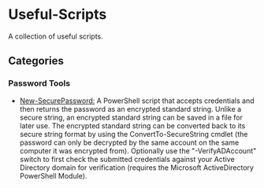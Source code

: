 # Useful-Scripts
A collection of useful scripts.

## Categories

### Password Tools
- [New-SecurePassword:](https://github.com/Sekers/Useful-Scripts/blob/main/Password%20Tools/New-SecurePassword.ps1) A PowerShell script that accepts credentials and then returns the password as an encrypted standard string. Unlike a secure string, an encrypted standard string can be saved in a file for later use. The encrypted standard string can be converted back to its secure string format by using the ConvertTo-SecureString cmdlet (the password can only be decrypted by the same account on the same computer it was encrypted from). Optionally use the "-VerifyADAccount" switch to first check the submitted credentials against your Active Directory domain for verification (requires the Microsoft ActiveDirectory PowerShell Module).
